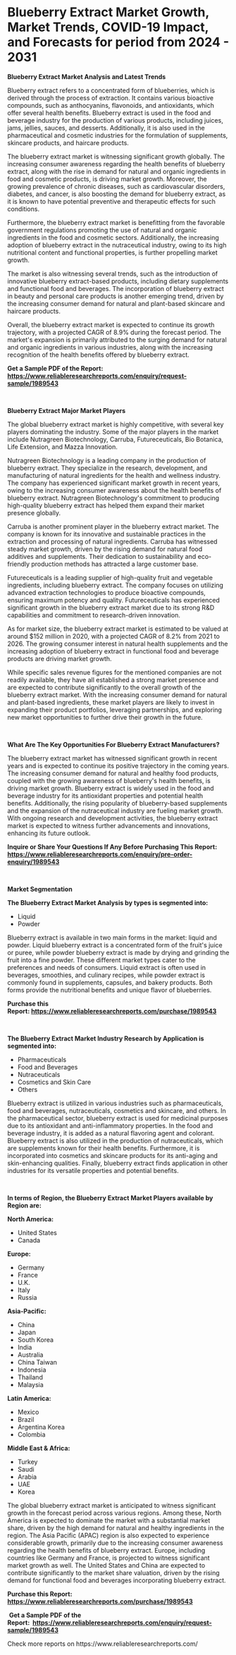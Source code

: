 <p><h1>Blueberry Extract Market Growth, Market Trends, COVID-19 Impact, and Forecasts for period from 2024 - 2031</h1></p><p><strong>Blueberry Extract Market Analysis and Latest Trends</strong></p>
<p><p>Blueberry extract refers to a concentrated form of blueberries, which is derived through the process of extraction. It contains various bioactive compounds, such as anthocyanins, flavonoids, and antioxidants, which offer several health benefits. Blueberry extract is used in the food and beverage industry for the production of various products, including juices, jams, jellies, sauces, and desserts. Additionally, it is also used in the pharmaceutical and cosmetic industries for the formulation of supplements, skincare products, and haircare products.</p><p>The blueberry extract market is witnessing significant growth globally. The increasing consumer awareness regarding the health benefits of blueberry extract, along with the rise in demand for natural and organic ingredients in food and cosmetic products, is driving market growth. Moreover, the growing prevalence of chronic diseases, such as cardiovascular disorders, diabetes, and cancer, is also boosting the demand for blueberry extract, as it is known to have potential preventive and therapeutic effects for such conditions.</p><p>Furthermore, the blueberry extract market is benefitting from the favorable government regulations promoting the use of natural and organic ingredients in the food and cosmetic sectors. Additionally, the increasing adoption of blueberry extract in the nutraceutical industry, owing to its high nutritional content and functional properties, is further propelling market growth.</p><p>The market is also witnessing several trends, such as the introduction of innovative blueberry extract-based products, including dietary supplements and functional food and beverages. The incorporation of blueberry extract in beauty and personal care products is another emerging trend, driven by the increasing consumer demand for natural and plant-based skincare and haircare products.</p><p>Overall, the blueberry extract market is expected to continue its growth trajectory, with a projected CAGR of 8.9% during the forecast period. The market's expansion is primarily attributed to the surging demand for natural and organic ingredients in various industries, along with the increasing recognition of the health benefits offered by blueberry extract.</p></p>
<p><strong>Get a Sample PDF of the Report:&nbsp; <a href="https://www.reliableresearchreports.com/enquiry/request-sample/1989543">https://www.reliableresearchreports.com/enquiry/request-sample/1989543</a></strong></p>
<p>&nbsp;</p>
<p><strong>Blueberry Extract Major Market Players</strong></p>
<p><p>The global blueberry extract market is highly competitive, with several key players dominating the industry. Some of the major players in the market include Nutragreen Biotechnology, Carruba, Futureceuticals, Bio Botanica, Life Extension, and Mazza Innovation.</p><p>Nutragreen Biotechnology is a leading company in the production of blueberry extract. They specialize in the research, development, and manufacturing of natural ingredients for the health and wellness industry. The company has experienced significant market growth in recent years, owing to the increasing consumer awareness about the health benefits of blueberry extract. Nutragreen Biotechnology's commitment to producing high-quality blueberry extract has helped them expand their market presence globally.</p><p>Carruba is another prominent player in the blueberry extract market. The company is known for its innovative and sustainable practices in the extraction and processing of natural ingredients. Carruba has witnessed steady market growth, driven by the rising demand for natural food additives and supplements. Their dedication to sustainability and eco-friendly production methods has attracted a large customer base.</p><p>Futureceuticals is a leading supplier of high-quality fruit and vegetable ingredients, including blueberry extract. The company focuses on utilizing advanced extraction technologies to produce bioactive compounds, ensuring maximum potency and quality. Futureceuticals has experienced significant growth in the blueberry extract market due to its strong R&D capabilities and commitment to research-driven innovation.</p><p>As for market size, the blueberry extract market is estimated to be valued at around $152 million in 2020, with a projected CAGR of 8.2% from 2021 to 2026. The growing consumer interest in natural health supplements and the increasing adoption of blueberry extract in functional food and beverage products are driving market growth.</p><p>While specific sales revenue figures for the mentioned companies are not readily available, they have all established a strong market presence and are expected to contribute significantly to the overall growth of the blueberry extract market. With the increasing consumer demand for natural and plant-based ingredients, these market players are likely to invest in expanding their product portfolios, leveraging partnerships, and exploring new market opportunities to further drive their growth in the future.</p></p>
<p>&nbsp;</p>
<p><strong>What Are The Key Opportunities For Blueberry Extract Manufacturers?</strong></p>
<p><p>The blueberry extract market has witnessed significant growth in recent years and is expected to continue its positive trajectory in the coming years. The increasing consumer demand for natural and healthy food products, coupled with the growing awareness of blueberry's health benefits, is driving market growth. Blueberry extract is widely used in the food and beverage industry for its antioxidant properties and potential health benefits. Additionally, the rising popularity of blueberry-based supplements and the expansion of the nutraceutical industry are fueling market growth. With ongoing research and development activities, the blueberry extract market is expected to witness further advancements and innovations, enhancing its future outlook.</p></p>
<p><strong>Inquire or Share Your Questions If Any Before Purchasing This Report: <a href="https://www.reliableresearchreports.com/enquiry/pre-order-enquiry/1989543">https://www.reliableresearchreports.com/enquiry/pre-order-enquiry/1989543</a></strong></p>
<p>&nbsp;</p>
<p><strong>Market Segmentation</strong></p>
<p><strong>The Blueberry Extract Market Analysis by types is segmented into:</strong></p>
<p><ul><li>Liquid</li><li>Powder</li></ul></p>
<p><p>Blueberry extract is available in two main forms in the market: liquid and powder. Liquid blueberry extract is a concentrated form of the fruit's juice or puree, while powder blueberry extract is made by drying and grinding the fruit into a fine powder. These different market types cater to the preferences and needs of consumers. Liquid extract is often used in beverages, smoothies, and culinary recipes, while powder extract is commonly found in supplements, capsules, and bakery products. Both forms provide the nutritional benefits and unique flavor of blueberries.</p></p>
<p><strong>Purchase this Report:&nbsp;<a href="https://www.reliableresearchreports.com/purchase/1989543">https://www.reliableresearchreports.com/purchase/1989543</a></strong></p>
<p>&nbsp;</p>
<p><strong>The Blueberry Extract Market Industry Research by Application is segmented into:</strong></p>
<p><ul><li>Pharmaceuticals</li><li>Food and Beverages</li><li>Nutraceuticals</li><li>Cosmetics and Skin Care</li><li>Others</li></ul></p>
<p><p>Blueberry extract is utilized in various industries such as pharmaceuticals, food and beverages, nutraceuticals, cosmetics and skincare, and others. In the pharmaceutical sector, blueberry extract is used for medicinal purposes due to its antioxidant and anti-inflammatory properties. In the food and beverage industry, it is added as a natural flavoring agent and colorant. Blueberry extract is also utilized in the production of nutraceuticals, which are supplements known for their health benefits. Furthermore, it is incorporated into cosmetics and skincare products for its anti-aging and skin-enhancing qualities. Finally, blueberry extract finds application in other industries for its versatile properties and potential benefits.</p></p>
<p>&nbsp;</p>
<p><strong>In terms of Region, the Blueberry Extract Market Players available by Region are:</strong></p>
<p>
    <p> <strong> North America: </strong>
        <ul>
            <li>United States</li>
            <li>Canada</li>
        </ul>
        </p> 
    <p> <strong> Europe: </strong>
        <ul>
            <li>Germany</li>
            <li>France</li>
            <li>U.K.</li>
            <li>Italy</li>
            <li>Russia</li>
        </ul>
        </p> 
    <p> <strong> Asia-Pacific: </strong>
        <ul>
            <li>China</li>
            <li>Japan</li>
            <li>South Korea</li>
            <li>India</li>
            <li>Australia</li>
            <li>China Taiwan</li>
            <li>Indonesia</li>
            <li>Thailand</li>
            <li>Malaysia</li>
        </ul>
        </p> 
    <p> <strong> Latin America: </strong>
        <ul>
            <li>Mexico</li>
            <li>Brazil</li>
            <li>Argentina Korea</li>
            <li>Colombia</li>
        </ul>
        </p> 
    <p> <strong> Middle East & Africa: </strong>
        <ul>
            <li>Turkey</li>
            <li>Saudi</li>
            <li>Arabia</li>
            <li>UAE</li>
            <li>Korea</li>
        </ul>
    </p>
    </p>
<p><p>The global blueberry extract market is anticipated to witness significant growth in the forecast period across various regions. Among these, North America is expected to dominate the market with a substantial market share, driven by the high demand for natural and healthy ingredients in the region. The Asia Pacific (APAC) region is also expected to experience considerable growth, primarily due to the increasing consumer awareness regarding the health benefits of blueberry extract. Europe, including countries like Germany and France, is projected to witness significant market growth as well. The United States and China are expected to contribute significantly to the market share valuation, driven by the rising demand for functional food and beverages incorporating blueberry extract.</p></p>
<p><strong>Purchase this Report: <a href="https://www.reliableresearchreports.com/purchase/1989543">https://www.reliableresearchreports.com/purchase/1989543</a></strong></p>
<p>&nbsp;<strong>Get a Sample PDF of the Report:&nbsp;&nbsp;<a href="https://www.reliableresearchreports.com/enquiry/request-sample/1989543">https://www.reliableresearchreports.com/enquiry/request-sample/1989543</a></strong></p>
<p><strong></strong></p>
<p>Check more reports on https://www.reliableresearchreports.com/</p>